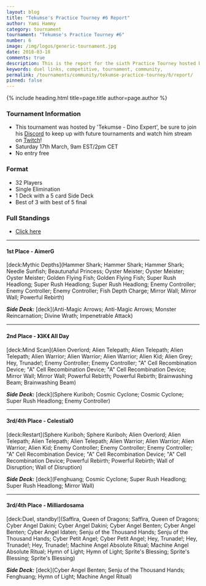 ```yaml
---
layout: blog
title: "Tekumse's Practice Tourney #6 Report"
author: Yami Hammy
category: tournament
tournament: "Tekumse's Practice Tourney #6"
number: 6
image: /img/logos/generic-tournament.jpg
date: 2018-03-18
comments: true
description: This is the report for the sixth Practice Tourney hosted by Tekumse, check out the top 4 players and their decks here.
keywords: duel links, competitive, tournament, community, 
permalink: /tournaments/community/tekumse-practice-tourney/6/report/
pinned: false
---
```


{% include heading.html title=page.title author=page.author %}

### Tournament Information
- This tournament was hosted by 'Tekumse - Dino Expert', be sure to join his [Discord](https://discord.gg/HbDFgBu) to keep up with future tournaments and watch him stream on [Twitch](https://www.twitch.tv/tekumse_)!
- Saturday 17th March, 9am EST/2pm CET
- No entry free

### Format
- 32 Players
- Single Elimination
- 1 Deck with a 5 card Side Deck
- Best of 3 with best of 5 final

### Full Standings
- [Click here](https://challonge.com/7xgdhnc1/standings)

---

#### 1st Place - AimerG

[deck:Mythic Depths](Hammer Shark; Hammer Shark; Hammer Shark; Needle Sunfish; Beautunaful Princess; Oyster Meister; Oyster Meister; Oyster Meister; Golden Flying Fish; Golden Flying Fish; Super Rush Headlong; Super Rush Headlong; Super Rush Headlong; Enemy Controller; Enemy Controller; Enemy Controller; Fish Depth Charge; Mirror Wall; Mirror Wall; Powerful Rebirth)

***Side Deck:***
[deck](Anti-Magic Arrows; Anti-Magic Arrows; Monster Reincarnation; Divine Wrath; Impenetrable Attack)

---

#### 2nd Place - 》3K《 All Day

[deck:Mind Scan](Alien Overlord; Alien Telepath; Alien Telepath; Alien Telepath; Alien Warrior; Alien Warrior; Alien Warrior; Alien Kid; Alien Grey; Hey, Trunade!; Enemy Controller; Enemy Controller; "A" Cell Recombination Device; "A" Cell Recombination Device; "A" Cell Recombination Device; Mirror Wall; Mirror Wall; Powerful Rebirth; Powerful Rebirth; Brainwashing Beam; Brainwashing Beam)

***Side Deck:***
[deck](Sphere Kuriboh; Cosmic Cyclone; Cosmic Cyclone; Super Rush Headlong; Enemy Controller)

--- 

#### 3rd/4th Place - Celestial0
[deck:Restart](Sphere Kuriboh; Sphere Kuriboh; Alien Overlord; Alien Telepath; Alien Telepath; Alien Telepath; Alien Warrior; Alien Warrior; Alien Warrior; Alien Kid; Enemy Controller; Enemy Controller; Enemy Controller; "A" Cell Recombination Device; "A" Cell Recombination Device; "A" Cell Recombination Device; Powerful Rebirth; Powerful Rebirth; Wall of Disruption; Wall of Disruption)

***Side Deck:***
[deck](Fenghuang; Cosmic Cyclone; Super Rush Headlong; Super Rush Headlong; Mirror Wall)

---

#### 3rd/4th Place - Milliardosama

[deck:Duel, standby!](Saffira, Queen of Dragons; Saffira, Queen of Dragons; Cyber Angel Dakini; Cyber Angel Dakini; Cyber Angel Benten; Cyber Angel Benten; Cyber Angel Idaten; Senju of the Thousand Hands; Senju of the Thousand Hands; Cyber Petit Angel; Cyber Petit Angel; Hey, Trunade!; Hey, Trunade!; Hey, Trunade!; Machine Angel Absolute Ritual; Machine Angel Absolute Ritual; Hymn of Light; Hymn of Light; Sprite's Blessing; Sprite's Blessing; Sprite's Blessing)

***Side Deck:***
[deck](Cyber Angel Benten; Senju of the Thousand Hands; Fenghuang; Hymn of Light; Machine Angel Ritual)
